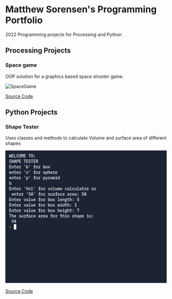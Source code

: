 # Matthew Sorensen's Programming Portfolio

2022 Programming projects for Processing and Python

## Processing Projects

### Space game
OOP solution for a graphics based space shooter game.

![SpaceGame](https://user-images.githubusercontent.com/89168748/157465976-92144499-f08e-4ff4-b958-6bc5d21c2b78.png)

[Source Code](https://github.com/MarsMatthew/programming-portfolio2022-sophmore/blob/gh-pages/src/SpaceGame.zip)

## Python Projects

### Shape Tester
Uses classes and methods to calculate Volume and surface area of different shapes

![Shape Tester](https://github.com/MarsMatthew/programming-portfolio2022-sophmore/blob/gh-pages/images/ShapeTester.png?raw=true)

[Source Code](https://github.com/MarsMatthew/programming-portfolio2022-sophmore/blob/gh-pages/src/ShapeTester.zip)

